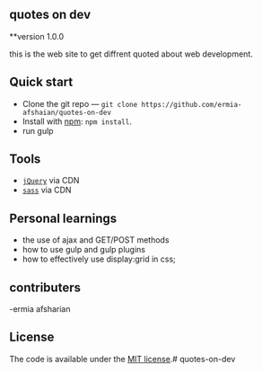 ## quotes on dev

**version 1.0.0

this is the web site to get diffrent quoted about web development.



## Quick start

* Clone the git repo — `git clone
  https://github.com/ermia-afshaian/quotes-on-dev`  
* Install with [npm](https://www.npmjs.com/): `npm install`.
* run gulp
## Tools

* [`jQuery`](https://jquery.com/) via CDN 
* [`sass`](https://sass-lang.com/) via CDN

## Personal learnings

* the use of ajax and GET/POST methods
* how to use gulp and gulp plugins 
* how to effectively use display:grid in css;
## contributers

-ermia afsharian
## License

The code is available under the [MIT license](LICENSE.txt).# quotes-on-dev
